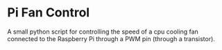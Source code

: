 # Pi Fan Control
A small python script for controlling the speed of a cpu cooling fan connected to the Raspberry Pi through a PWM pin (through a transistor).
